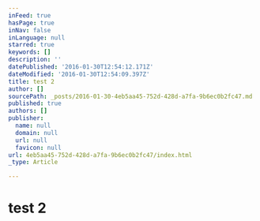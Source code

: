 ```yaml
---
inFeed: true
hasPage: true
inNav: false
inLanguage: null
starred: true
keywords: []
description: ''
datePublished: '2016-01-30T12:54:12.171Z'
dateModified: '2016-01-30T12:54:09.397Z'
title: test 2
author: []
sourcePath: _posts/2016-01-30-4eb5aa45-752d-428d-a7fa-9b6ec0b2fc47.md
published: true
authors: []
publisher:
  name: null
  domain: null
  url: null
  favicon: null
url: 4eb5aa45-752d-428d-a7fa-9b6ec0b2fc47/index.html
_type: Article

---
```

# test 2